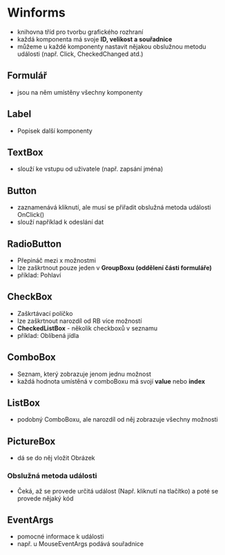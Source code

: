 # Winforms
* knihovna tříd pro tvorbu grafického rozhraní
* každá komponenta má svoje **ID, velikost a souřadnice**
* můžeme u každé komponenty nastavit nějakou obslužnou metodu události (např. Click, CheckedChanged atd.)

## Formulář
* jsou na něm umístěny všechny komponenty

## Label
* Popisek další komponenty

## TextBox
* slouží ke vstupu od uživatele (např. zapsání jména)

## Button
* zaznamenává kliknutí, ale musí se přiřadit obslužná metoda události OnClick()
* slouží například k odeslání dat

## RadioButton
* Přepináč mezi x možnostmi
* lze zaškrtnout pouze jeden v **GroupBoxu (oddělení části formuláře)**
* příklad: Pohlaví

## CheckBox
* Zaškrtávací políčko
* lze zaškrtnout narozdíl od RB více možností
* **CheckedListBox** - několik checkboxů v seznamu
* příklad: Oblíbená jídla

## ComboBox
* Seznam, který zobrazuje jenom jednu možnost
* každá hodnota umístěná v comboBoxu má svojí **value** nebo **index**

## ListBox
* podobný ComboBoxu, ale narozdíl od něj zobrazuje všechny možnosti

## PictureBox
* dá se do něj vložit Obrázek

### Obslužná metoda události
* Čeká, až se provede určitá událost (Např. kliknutí na tlačítko) a poté se provede nějaký kód

## EventArgs
* pomocné informace k události
* např. u MouseEventArgs podává souřadnice
